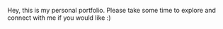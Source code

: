 Hey, this is my personal portfolio. Please take some time to explore and connect with me if you would like :)
